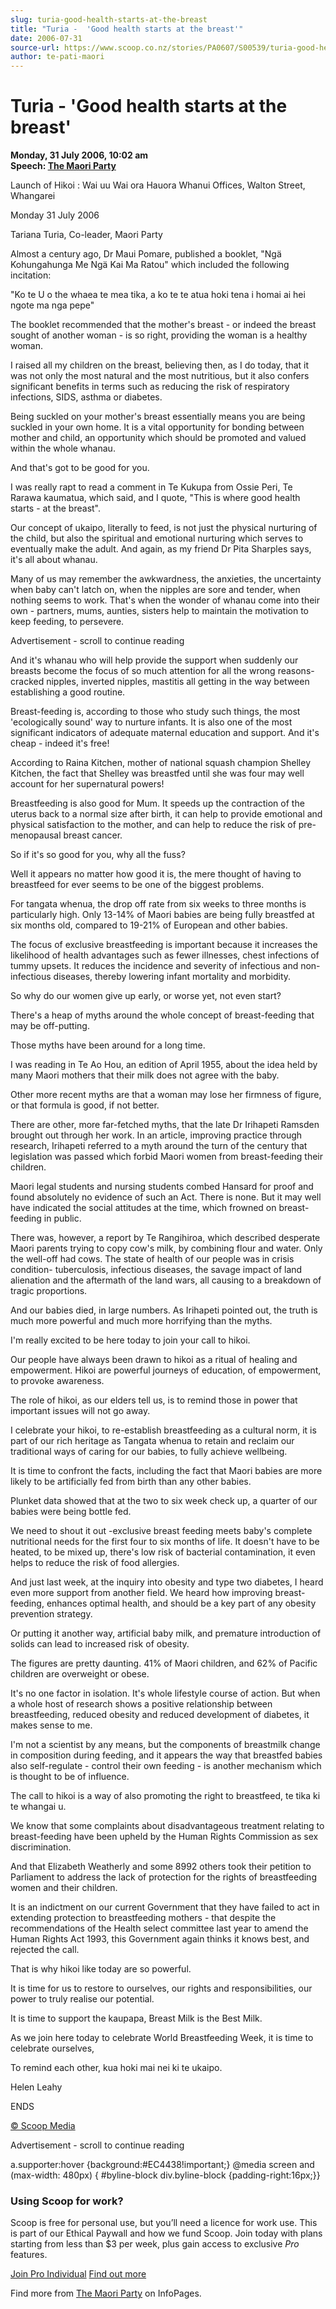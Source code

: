 ```yaml
---
slug: turia-good-health-starts-at-the-breast
title: "Turia -  'Good health starts at the breast'"
date: 2006-07-31
source-url: https://www.scoop.co.nz/stories/PA0607/S00539/turia-good-health-starts-at-the-breast.htm
author: te-pati-maori
---
```

Turia - 'Good health starts at the breast'
==========================================

**Monday, 31 July 2006, 10:02 am**  
**Speech: [The Maori Party](https://info.scoop.co.nz/The_Maori_Party)**

Launch of Hikoi : Wai uu Wai ora Hauora Whanui Offices, Walton Street, Whangarei

Monday 31 July 2006

Tariana Turia, Co-leader, Maori Party

Almost a century ago, Dr Maui Pomare, published a booklet, "Ngä Kohungahunga Me Ngä Kai Ma Ratou" which included the following incitation:

"Ko te U o the whaea te mea tika, a ko te te atua hoki tena i homai ai hei ngote ma nga pepe"

The booklet recommended that the mother's breast - or indeed the breast sought of another woman - is so right, providing the woman is a healthy woman.

I raised all my children on the breast, believing then, as I do today, that it was not only the most natural and the most nutritious, but it also confers significant benefits in terms such as reducing the risk of respiratory infections, SIDS, asthma or diabetes.

Being suckled on your mother's breast essentially means you are being suckled in your own home. It is a vital opportunity for bonding between mother and child, an opportunity which should be promoted and valued within the whole whanau.

And that's got to be good for you.

I was really rapt to read a comment in Te Kukupa from Ossie Peri, Te Rarawa kaumatua, which said, and I quote, "This is where good health starts - at the breast".

Our concept of ukaipo, literally to feed, is not just the physical nurturing of the child, but also the spiritual and emotional nurturing which serves to eventually make the adult. And again, as my friend Dr Pita Sharples says, it's all about whanau.

Many of us may remember the awkwardness, the anxieties, the uncertainty when baby can't latch on, when the nipples are sore and tender, when nothing seems to work. That's when the wonder of whanau come into their own - partners, mums, aunties, sisters help to maintain the motivation to keep feeding, to persevere.

Advertisement - scroll to continue reading





And it's whanau who will help provide the support when suddenly our breasts become the focus of so much attention for all the wrong reasons- cracked nipples, inverted nipples, mastitis all getting in the way between establishing a good routine.

Breast-feeding is, according to those who study such things, the most 'ecologically sound' way to nurture infants. It is also one of the most significant indicators of adequate maternal education and support. And it's cheap - indeed it's free!

According to Raina Kitchen, mother of national squash champion Shelley Kitchen, the fact that Shelley was breastfed until she was four may well account for her supernatural powers!

Breastfeeding is also good for Mum. It speeds up the contraction of the uterus back to a normal size after birth, it can help to provide emotional and physical satisfaction to the mother, and can help to reduce the risk of pre-menopausal breast cancer.

So if it's so good for you, why all the fuss?

Well it appears no matter how good it is, the mere thought of having to breastfeed for ever seems to be one of the biggest problems.

For tangata whenua, the drop off rate from six weeks to three months is particularly high. Only 13-14% of Maori babies are being fully breastfed at six months old, compared to 19-21% of European and other babies.

The focus of exclusive breastfeeding is important because it increases the likelihood of health advantages such as fewer illnesses, chest infections of tummy upsets. It reduces the incidence and severity of infectious and non-infectious diseases, thereby lowering infant mortality and morbidity.

So why do our women give up early, or worse yet, not even start?

There's a heap of myths around the whole concept of breast-feeding that may be off-putting.

Those myths have been around for a long time.

I was reading in Te Ao Hou, an edition of April 1955, about the idea held by many Maori mothers that their milk does not agree with the baby.

Other more recent myths are that a woman may lose her firmness of figure, or that formula is good, if not better.

There are other, more far-fetched myths, that the late Dr Irihapeti Ramsden brought out through her work. In an article, improving practice through research, Irihapeti referred to a myth around the turn of the century that legislation was passed which forbid Maori women from breast-feeding their children.

Maori legal students and nursing students combed Hansard for proof and found absolutely no evidence of such an Act. There is none. But it may well have indicated the social attitudes at the time, which frowned on breast-feeding in public.

There was, however, a report by Te Rangihiroa, which described desperate Maori parents trying to copy cow's milk, by combining flour and water. Only the well-off had cows. The state of health of our people was in crisis condition- tuberculosis, infectious diseases, the savage impact of land alienation and the aftermath of the land wars, all causing to a breakdown of tragic proportions.

And our babies died, in large numbers. As Irihapeti pointed out, the truth is much more powerful and much more horrifying than the myths.

I'm really excited to be here today to join your call to hikoi.

Our people have always been drawn to hikoi as a ritual of healing and empowerment. Hikoi are powerful journeys of education, of empowerment, to provoke awareness.

The role of hikoi, as our elders tell us, is to remind those in power that important issues will not go away.

I celebrate your hikoi, to re-establish breastfeeding as a cultural norm, it is part of our rich heritage as Tangata whenua to retain and reclaim our traditional ways of caring for our babies, to fully achieve wellbeing.

It is time to confront the facts, including the fact that Maori babies are more likely to be artificially fed from birth than any other babies.

Plunket data showed that at the two to six week check up, a quarter of our babies were being bottle fed.

We need to shout it out -exclusive breast feeding meets baby's complete nutritional needs for the first four to six months of life. It doesn't have to be heated, to be mixed up, there's low risk of bacterial contamination, it even helps to reduce the risk of food allergies.

And just last week, at the inquiry into obesity and type two diabetes, I heard even more support from another field. We heard how improving breast-feeding, enhances optimal health, and should be a key part of any obesity prevention strategy.

Or putting it another way, artificial baby milk, and premature introduction of solids can lead to increased risk of obesity.

The figures are pretty daunting. 41% of Maori children, and 62% of Pacific children are overweight or obese.

It's no one factor in isolation. It's whole lifestyle course of action. But when a whole host of research shows a positive relationship between breastfeeding, reduced obesity and reduced development of diabetes, it makes sense to me.

I'm not a scientist by any means, but the components of breastmilk change in composition during feeding, and it appears the way that breastfed babies also self-regulate - control their own feeding - is another mechanism which is thought to be of influence.

The call to hikoi is a way of also promoting the right to breastfeed, te tika ki te whangai u.

We know that some complaints about disadvantageous treatment relating to breast-feeding have been upheld by the Human Rights Commission as sex discrimination.

And that Elizabeth Weatherly and some 8992 others took their petition to Parliament to address the lack of protection for the rights of breastfeeding women and their children.

It is an indictment on our current Government that they have failed to act in extending protection to breastfeeding mothers - that despite the recommendations of the Health select committee last year to amend the Human Rights Act 1993, this Government again thinks it knows best, and rejected the call.

That is why hikoi like today are so powerful.

It is time for us to restore to ourselves, our rights and responsibilities, our power to truly realise our potential.

It is time to support the kaupapa, Breast Milk is the Best Milk.

As we join here today to celebrate World Breastfeeding Week, it is time to celebrate ourselves,

To remind each other, kua hoki mai nei ki te ukaipo.

Helen Leahy

ENDS

  

[© Scoop Media](http://www.scoop.co.nz/about/terms.html)  

Advertisement - scroll to continue reading



a.supporter:hover {background:#EC4438!important;} @media screen and (max-width: 480px) { #byline-block div.byline-block {padding-right:16px;}}

### Using Scoop for work?

Scoop is free for personal use, but you’ll need a licence for work use. This is part of our Ethical Paywall and how we fund Scoop. Join today with plans starting from less than $3 per week, plus gain access to exclusive _Pro_ features.  
  
[Join Pro Individual](https://pro.scoop.co.nz/Individual/?from=ProIn24) [Find out more](https://pro.scoop.co.nz/using-scoop-for-work/?from=ProIn24)

Find more from [The Maori Party](https://info.scoop.co.nz/The_Maori_Party) on InfoPages.